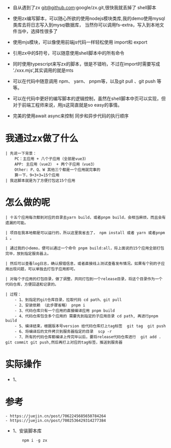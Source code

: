 - 自从遇到了zx git@github.com:google/zx.git,很快我就丢掉了 shell脚本

- 使用zx编写脚本，可以随心所欲的使用nodejs模块类库,我的demo使用mysql类库去将日志写入到mysql数据库， 当然你可以调用fs-extra，写入到本地文件当中，选择性很多了

- 使用mjs模块，可以像使用前端js代码一样轻松使用 import和 export

- 引用zx中的$符号，可以随意使用shell脚本中的所有命令

- 同时使用typescript来写zx的脚本，很是不错哟，不过在import时需要写成 ’./xxx.mjs‘,其实调用的就是mts

- 可以在代码中随意调用 npm、 yarn、 pnpm等，以及git pull 、git push 等等。

- 可以在代码中更好的编写脚本的逻辑控制，虽然在shell脚本中页可以实现，但对于前端工程师来说，用js这简直就是so easy的事情。

- 完美的使用await async来控制 同步和异步代码的执行顺序


# 我通过zx做了什么
    | 先说一下背景：
        PC：主应用 + 八个子应用（全部是vue3）
        APP: 主应用（vue2） + 两个子应用（vue3）
        Other: P、Q、W 其他三个都是一个应用就完事的
        算一下，9+3+3=15个应用
    | 我这脚本就是为了方便打包这15个应用

# 怎么做的呢
    | 十五个应用每次都到对应的目录去yarn build，或者pnpm build，会相当麻烦，而且会有遗漏的可能。
    
    | 项目在我本地都是可以运行的，所以这里我省去了， npm install 或者 yarn 或者pnpm i 。

    | 通过我的小demo，便可以通过一个命令 pnpm build:all，将上面说的15个应用全部打包完毕，放到指定服务器上。

    | 然后可以查看log日志，确认报错信息，或者直接线上测试查看发布情况。如果有个别的子应用出现问题，可以单独去打包子应用即可。
    
    | 对每个子应用的打包目录，做了调整，共同打包到一个release目录，将这个目录作为一个代码仓库，方便回退和记录的。

    | 过程：
        - 1、到指定的git仓库目录，拉取代码 cd path、git pull 
        - 2、安装依赖 （此步骤省略） pnpm i 
        - 3、代码仓库只有一个应用的直接编译应用 pnpm build 
        - 4、代码仓库包含多个应用的 需要先到指定的子应用目录 cd path, 再进行pnpm build
        - 5、编译结束，根据版本号version 给代码仓库打上tag标签  git tag  git push
        - 6、将编译后的文件拷贝到服务器指定的目录  scp -r
        - 7、所有的代码仓库都编译上传完毕以后，要将release代码仓库进行  git add . git commit git push,然后再打上对应的tag标签，推送到服务器
# 实际操作

- 1、
# 参考
    - https://juejin.cn/post/7062245685650784264
    - https://juejin.cn/post/7002536429314277384
    

- 1、安装脚本库
    ```javascript
        npm i -g zx
    ```

